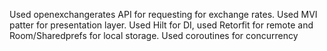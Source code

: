 Used openexchangerates API for requesting for exchange rates. Used MVI patter for presentation layer. Used Hilt for DI, used Retorfit for remote and Room/Sharedprefs for local storage. Used coroutines for concurrency
